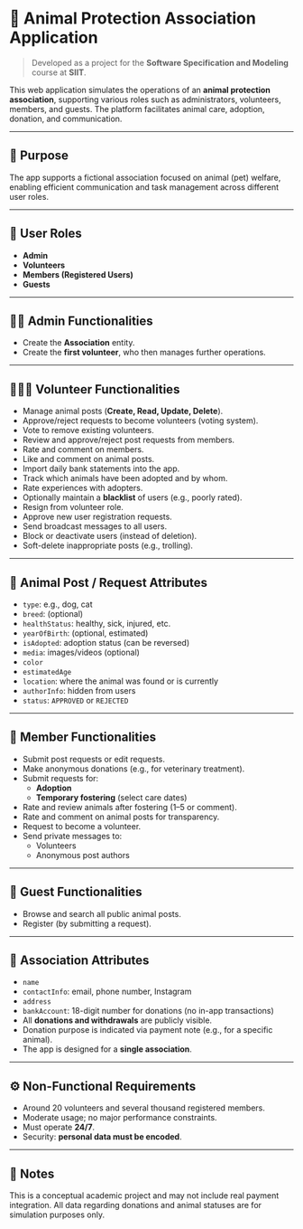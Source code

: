 # 🐾 Animal Protection Association Application

> Developed as a project for the **Software Specification and Modeling** course at **SIIT**.

This web application simulates the operations of an **animal protection association**, supporting various roles such as administrators, volunteers, members, and guests. The platform facilitates animal care, adoption, donation, and communication.

---

## 📌 Purpose

The app supports a fictional association focused on animal (pet) welfare, enabling efficient communication and task management across different user roles.

---

## 👥 User Roles

- **Admin**
- **Volunteers**
- **Members (Registered Users)**
- **Guests**

---

## 🧑‍💼 Admin Functionalities

- Create the **Association** entity.
- Create the **first volunteer**, who then manages further operations.

---

## 🧑‍🤝‍🧑 Volunteer Functionalities

- Manage animal posts (**Create, Read, Update, Delete**).
- Approve/reject requests to become volunteers (voting system).
- Vote to remove existing volunteers.
- Review and approve/reject post requests from members.
- Rate and comment on members.
- Like and comment on animal posts.
- Import daily bank statements into the app.
- Track which animals have been adopted and by whom.
- Rate experiences with adopters.
- Optionally maintain a **blacklist** of users (e.g., poorly rated).
- Resign from volunteer role.
- Approve new user registration requests.
- Send broadcast messages to all users.
- Block or deactivate users (instead of deletion).
- Soft-delete inappropriate posts (e.g., trolling).

---

## 🐶 Animal Post / Request Attributes

- `type`: e.g., dog, cat
- `breed`: (optional)
- `healthStatus`: healthy, sick, injured, etc.
- `yearOfBirth`: (optional, estimated)
- `isAdopted`: adoption status (can be reversed)
- `media`: images/videos (optional)
- `color`
- `estimatedAge`
- `location`: where the animal was found or is currently
- `authorInfo`: hidden from users
- `status`: `APPROVED` or `REJECTED`

---

## 👤 Member Functionalities

- Submit post requests or edit requests.
- Make anonymous donations (e.g., for veterinary treatment).
- Submit requests for:
  - **Adoption**
  - **Temporary fostering** (select care dates)
- Rate and review animals after fostering (1–5 or comment).
- Rate and comment on animal posts for transparency.
- Request to become a volunteer.
- Send private messages to:
  - Volunteers
  - Anonymous post authors

---

## 🧭 Guest Functionalities

- Browse and search all public animal posts.
- Register (by submitting a request).

---

## 🏢 Association Attributes

- `name`
- `contactInfo`: email, phone number, Instagram
- `address`
- `bankAccount`: 18-digit number for donations (no in-app transactions)
- All **donations and withdrawals** are publicly visible.
- Donation purpose is indicated via payment note (e.g., for a specific animal).
- The app is designed for a **single association**.

---

## ⚙️ Non-Functional Requirements

- Around 20 volunteers and several thousand registered members.
- Moderate usage; no major performance constraints.
- Must operate **24/7**.
- Security: **personal data must be encoded**.

---

## 📂 Notes

This is a conceptual academic project and may not include real payment integration. All data regarding donations and animal statuses are for simulation purposes only.

